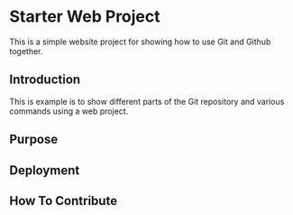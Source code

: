 # Starter Web Project

This is a simple website project for 
showing how to use Git and Github together. 

## Introduction 

This is example is to show different parts
of the Git repository and various commands 
using a web project.

## Purpose

## Deployment

## How To Contribute